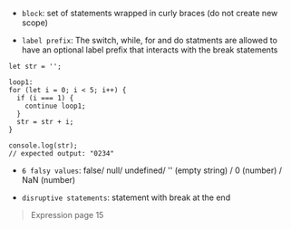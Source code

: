 - `block`: set of statements wrapped in curly braces (do not create new scope)

- `label prefix`: The switch, while, for and do statments are allowed to have an optional label prefix that interacts with the break statements

```
let str = '';

loop1:
for (let i = 0; i < 5; i++) {
  if (i === 1) {
    continue loop1;
  }
  str = str + i;
}

console.log(str);
// expected output: "0234"
```

- `6 falsy values`: false/ null/ undefined/ '' (empty string) / 0 (number) / NaN (number)

- `disruptive statements`: statement with break at the end

> Expression page 15
